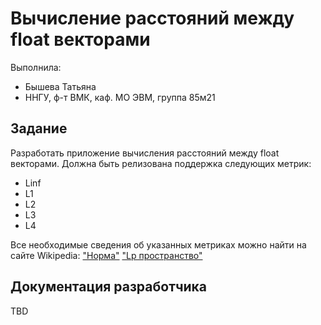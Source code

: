 ﻿# Вычисление расстояний между float векторами

Выполнила:

 - Бышева Татьяна
 - ННГУ, ф-т ВМК, каф. МО ЭВМ, группа 85м21

## Задание

Разработать приложение вычисления расстояний между float векторами. Должна быть релизована поддержка следующих метрик:

 - Linf
 - L1
 - L2
 - L3
 - L4

Все необходимые сведения об указанных метриках можно найти на сайте Wikipedia:
["Норма"][Norm]
["Lp пространство"][Area]

## Документация разработчика

TBD

<!-- LINKS -->

[Area]: https://ru.wikipedia.org/wiki/Lp_(%D0%BF%D1%80%D0%BE%D1%81%D1%82%D1%80%D0%B0%D0%BD%D1%81%D1%82%D0%B2%D0%BE)
[Norm]:
https://ru.wikipedia.org/wiki/%CD%EE%F0%EC%E0_%28%EC%E0%F2%E5%EC%E0%F2%E8%EA%E0%29#.D0.9B.D0.B8.D0.BD.D0.B5.D0.B9.D0.BD.D1.8B.D0.B5_.D0.BD.D0.BE.D1.80.D0.BC.D0.B8.D1.80.D0.BE.D0.B2.D0.B0.D0.BD.D0.BD.D1.8B.D0.B5_.D0.BF.D1.80.D0.BE.D1.81.D1.82.D1.80.D0.B0.D0.BD.D1.81.D1.82.D0.B2.D0.B0